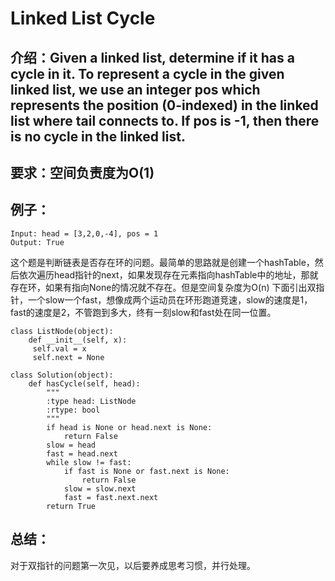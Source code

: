 # Linked List Cycle
## 介绍：Given a linked list, determine if it has a cycle in it. To represent a cycle in the given linked list, we use an integer pos which represents the position (0-indexed) in the linked list where tail connects to. If pos is -1, then there is no cycle in the linked list.
## 要求：空间负责度为O(1)
## 例子：
```
Input: head = [3,2,0,-4], pos = 1
Output: True
```
这个题是判断链表是否存在环的问题。最简单的思路就是创建一个hashTable，然后依次遍历head指针的next，如果发现存在元素指向hashTable中的地址，那就存在环，如果有指向None的情况就不存在。但是空间复杂度为O(n)
下面引出双指针，一个slow一个fast，想像成两个运动员在环形跑道竞速，slow的速度是1，fast的速度是2，不管跑到多大，终有一刻slow和fast处在同一位置。
```
class ListNode(object):
    def __init__(self, x):
     self.val = x
     self.next = None

class Solution(object):
    def hasCycle(self, head):
        """
        :type head: ListNode
        :rtype: bool
        """
        if head is None or head.next is None:
            return False
        slow = head
        fast = head.next
        while slow != fast:
            if fast is None or fast.next is None:
                return False
            slow = slow.next
            fast = fast.next.next
        return True
```



## 总结：
对于双指针的问题第一次见，以后要养成思考习惯，并行处理。